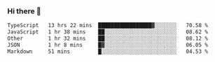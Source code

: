 ### Hi there 👋

<!--
**WShiBin/WShiBin** is a ✨ _special_ ✨ repository because its `README.md` (this file) appears on your GitHub profile.

Here are some ideas to get you started:

- 🔭 I’m currently working on ...
- 🌱 I’m currently learning ...
- 👯 I’m looking to collaborate on ...
- 🤔 I’m looking for help with ...
- 💬 Ask me about ...
- 📫 How to reach me: ...
- 😄 Pronouns: ...
- ⚡ Fun fact: ...
-->

<!--START_SECTION:waka-->

```txt
TypeScript   13 hrs 22 mins  █████████████████▓░░░░░░░   70.58 %
JavaScript   1 hr 38 mins    ██░░░░░░░░░░░░░░░░░░░░░░░   08.62 %
Other        1 hr 32 mins    ██░░░░░░░░░░░░░░░░░░░░░░░   08.12 %
JSON         1 hr 8 mins     █▓░░░░░░░░░░░░░░░░░░░░░░░   06.05 %
Markdown     51 mins         █░░░░░░░░░░░░░░░░░░░░░░░░   04.53 %
```

<!--END_SECTION:waka-->
